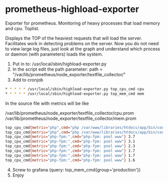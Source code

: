 # prometheus-highload-exporter
Exporter for prometheus. Monitoring of heavy processes that load memory and cpu. Toplist.

Displays the TOP of the heaviest requests that will load the server. Facilitates work in detecting problems on the server. Now you do not need to view large log files, just look at the graph and understand which process or daemon (with parameters) loads the system.

1. Put in to: /usr/local/sbin/highload-exporter.py
2. In the script edit the path parameter: path = "/var/lib/prometheus/node_exporter/textfile_collector/"
3. Add to cronjob

```sh
* * * * * /usr/local/sbin/highload-exporter.py top_cpu_cmd cpu
* * * * * /usr/local/sbin/highload-exporter.py top_mem_cmd mem
```
In the source file with metrics will be like

/var/lib/prometheus/node_exporter/textfile_collector/cpu.prom
/var/lib/prometheus/node_exporter/textfile_collector/mem.prom

```sh
top_cpu_cmd{metric="php",cmd="php /var/www/libraries/htdocs/app/bin/console brand"} 15.2
top_cpu_cmd{metric="php",cmd="php /var/www/libraries/htdocs/app/bin/console brand"} 12.3
top_cpu_cmd{metric="php-fpm:",cmd="php-fpm: pool www"} 3.7
top_cpu_cmd{metric="php-fpm:",cmd="php-fpm: pool www"} 3.1
top_cpu_cmd{metric="php-fpm:",cmd="php-fpm: pool www"} 2.3
top_cpu_cmd{metric="php-fpm:",cmd="php-fpm: pool www"} 1.7
top_cpu_cmd{metric="php-fpm:",cmd="php-fpm: pool www"} 1.7
top_cpu_cmd{metric="php-fpm:",cmd="php-fpm: pool www"} 1.6
```

4. Screw to grafana (query: top_mem_cmd{group='production'})
5. Enjoy
